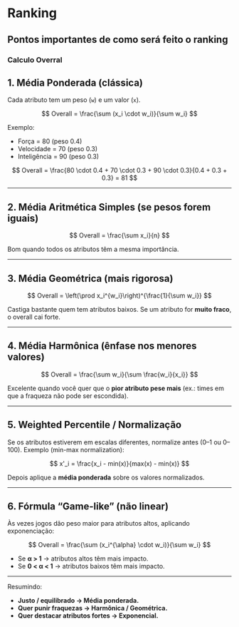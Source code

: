 # Ranking

## Pontos importantes de como será feito o ranking

### Calculo Overral

## 1. **Média Ponderada (clássica)**

Cada atributo tem um peso (`w`) e um valor (`x`).

$$
Overall = \frac{\sum (x_i \cdot w_i)}{\sum w_i}
$$

Exemplo:

* Força = 80 (peso 0.4)
* Velocidade = 70 (peso 0.3)
* Inteligência = 90 (peso 0.3)

$$
Overall = \frac{80 \cdot 0.4 + 70 \cdot 0.3 + 90 \cdot 0.3}{0.4 + 0.3 + 0.3} = 81
$$

---

## 2. **Média Aritmética Simples (se pesos forem iguais)**

$$
Overall = \frac{\sum x_i}{n}
$$

Bom quando todos os atributos têm a mesma importância.

---

##  3. **Média Geométrica (mais rigorosa)**

$$
Overall = \left(\prod x_i^{w_i}\right)^{\frac{1}{\sum w_i}}
$$

Castiga bastante quem tem atributos baixos.
Se um atributo for **muito fraco**, o overall cai forte.

---

## 4. **Média Harmônica (ênfase nos menores valores)**

$$
Overall = \frac{\sum w_i}{\sum \frac{w_i}{x_i}}
$$

Excelente quando você quer que o **pior atributo pese mais** (ex.: times em que a fraqueza não pode ser escondida).

---

## 5. **Weighted Percentile / Normalização**

Se os atributos estiverem em escalas diferentes, normalize antes (0–1 ou 0–100).
Exemplo (min-max normalization):

$$
x'_i = \frac{x_i - min(x)}{max(x) - min(x)}
$$

Depois aplique a **média ponderada** sobre os valores normalizados.

---

## 6. **Fórmula “Game-like” (não linear)**

Às vezes jogos dão peso maior para atributos altos, aplicando exponenciação:

$$
Overall = \frac{\sum (x_i^{\alpha} \cdot w_i)}{\sum w_i}
$$

* Se **α > 1** → atributos altos têm mais impacto.
* Se **0 < α < 1** → atributos baixos têm mais impacto.

---

Resumindo:

* **Justo / equilibrado → Média ponderada.**
* **Quer punir fraquezas → Harmônica / Geométrica.**
* **Quer destacar atributos fortes → Exponencial.**

